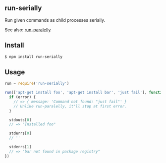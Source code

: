 ## run-serially

Run given commands as child processes serially.

See also: [run-paralelly](http://github.com/azer/run-paralelly)

## Install

```bash
$ npm install run-serially
```

## Usage

```js
run = require('run-serially')

run(['apt-get install foo', 'apt-get install bar', 'just fail'], function (error, stdouts, stderrs) {
  if (error) {
    // => { message: 'Command not found: "just fail"' }
    // Unlike run-paralelly, it'll stop at first error.
  }

  stdouts[0]
  // => "Installed foo"

  stderrs[0]
  // ''

  stderrs[1]
  // => "bar not found in package registry"
})
```
